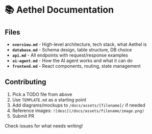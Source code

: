 # 📚 Aethel Documentation

## Files

- **`overview.md`** - High-level architecture, tech stack, what Aethel is
- **`database.md`** - Schema design, table structure, DB choice
- **`api.md`** - All endpoints with request/response examples
- **`ai-agent.md`** - How the AI agent works and what it can do
- **`frontend.md`** - React components, routing, state management

## Contributing

1. Pick a TODO file from above
2. Use `TEMPLATE.md` as a starting point
3. Add diagrams/mockups to `/docs/assets/[filename]/` if needed
4. Reference images: `![desc](/docs/assets/filename/image.png)`
5. Submit PR

Check issues for what needs writing!

